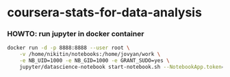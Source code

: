 # coursera-stats-for-data-analysis

### HOWTO: run jupyter in docker container

```bash
docker run -d -p 8888:8888 --user root \
    -v /home/nikitin/notebooks:/home/jovyan/work \
    -e NB_UID=1000 -e NB_GID=1000 -e GRANT_SUDO=yes \
    jupyter/datascience-notebook start-notebook.sh --NotebookApp.token=''
```
